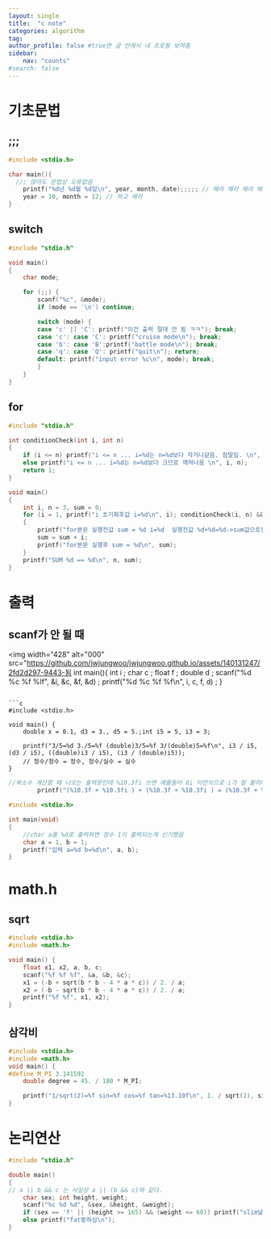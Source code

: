 ```yaml
---
layout: single
title:  "c note"
categories: algorithm
tag: 
author_profile: false #true면 글 안에서 내 프로필 보여줌
sidebar:
    nav: "counts"
#search: false
---
```

# 기초문법

## ;;;

```c
#include <stdio.h>  

char main(){
  //; 많아도 문법상 오류없음
	printf("%d년 %d월 %d일\n", year, month, date);;;;; // 해라 해라 해라 해라 해라
	year = 10, month = 12; // 하고 해라
}
```

## switch

```c
#include "stdio.h"

void main()
{
	char mode;

	for (;;) {
		scanf("%c", &mode);
		if (mode == '\n') continue;

		switch (mode) {
		case 'c' || 'C': printf("이건 출력 절대 안 됨 ㅋㅋ"); break;
		case 'c': case 'C': printf("cruise mode\n"); break;
		case 'b': case 'B':printf("battle mode\n"); break;
		case 'q': case 'Q': printf("quit\n"); return;
		default: printf("input error %c\n", mode); break;
		}
	}
}
```
## for

```c
#include "stdio.h"

int conditionCheck(int i, int n)
{
    if (i <= n) printf("i <= n ... i=%d는 n=%d보다 작거나같음. 참말임. \n", i, n);
    else printf("i <= n ... i=%d는 n=%d보다 크므로 깨져나옴 \n", i, n);
    return 1;
}

void main()
{
    int i, n = 3, sum = 0;
    for (i = 1, printf("i 초기화후값 i=%d\n", i); conditionCheck(i, n) && i <= n; ++i, printf("i증가후값 i=%d\n", i))
    {
        printf("for본문 실행전값 sum = %d i=%d  실행전값 %d+%d=%d->sum값으로됨.\n", sum, i, sum, i, sum + i);
        sum = sum + i;
        printf("for본문 실행후 sum = %d\n", sum);
    }
    printf("SUM %d == %d\n", n, sum);
}
```

# 출력

## scanf가 안 될 때
<img width="428" alt="000" src="https://github.com/jwjungwoo/jwjungwoo.github.io/assets/140131247/2fd2d297-9443-됨
int main(){ 
 int i ;
 char c ;
 float f ;
 double d ; 
 scanf("%d %c %f %lf", &i, &c, &f, &d) ;
 printf("%d %c %f %f\n", i, c, f, d) ;
}
```

```c
#include <stdio.h>

void main() {
	double x = 0.1, d3 = 3., d5 = 5.;int i5 = 5, i3 = 3;

	printf("3/5=%d 3./5=%f (double)3/5=%f 3/(double)5=%f\n", i3 / i5, (d3 / i5), ((double)i3 / i5), (i3 / (double)i5));
	// 정수/정수 = 정수, 정수/실수 = 실수
}
```

```c
//복소수 계산할 때 나오는 출력문인데 %10.3fi 쓰면 예를들어 8i 이런식으로 i가 잘 붙어나옴
		printf("(%10.3f + %10.3fi ) + (%10.3f + %10.3fi ) = (%10.3f + %10.3fi )\n",
```

```c
#include <stdio.h>  

int main(void)
{
	//char a를 %d로 출력하면 정수 1이 출력되는게 신기했음
	char a = 1, b = 1;
	printf("입력 a=%d b=%d\n", a, b);
}
```

# math.h

## sqrt

```c
#include <stdio.h>
#include <math.h>

void main() {
	float x1, x2, a, b, c;
	scanf("%f %f %f", &a, &b, &c);
	x1 = (-b + sqrt(b * b - 4 * a * c)) / 2. / a;
	x2 = (-b - sqrt(b * b - 4 * a * c)) / 2. / a;
	printf("%f %f", x1, x2);
}
```

## 삼각비

```c
#include <stdio.h>
#include <math.h>
void main() {
#define M_PI 3.141592
	double degree = 45. / 180 * M_PI;

	printf("1/sqrt(2)=%f sin=%f cos=%f tan=%13.10f\n", 1. / sqrt(2), sin(degree), cos(degree), tan(degree));
}
```

# 논리연산
```c
#include "stdio.h"

double main()
{
// a || b && c 는 사실상 a || (b && c)와 같다.
	char sex; int height, weight;
	scanf("%c %d %d", &sex, &height, &weight);
	if (sex == 'f' || (height >= 165) && (weight <= 60)) printf("slim날씬하심\n");
	else printf("fat뚱하심\n");
}
```
